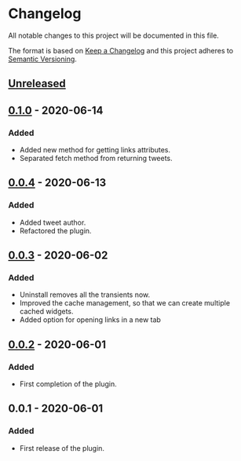 # Changelog

All notable changes to this project will be documented in this file.

The format is based on [Keep a Changelog](http://keepachangelog.com/en/1.0.0/)
and this project adheres to [Semantic Versioning](http://semver.org/spec/v2.0.0.html).

## [Unreleased]

## [0.1.0] - 2020-06-14
### Added
* Added new method for getting links attributes.
* Separated fetch method from returning tweets.

## [0.0.4] - 2020-06-13
### Added
* Added tweet author.
* Refactored the plugin.

## [0.0.3] - 2020-06-02
### Added
* Uninstall removes all the transients now.
* Improved the cache management, so that we can create multiple cached widgets.
* Added option for opening links in a new tab

## [0.0.2] - 2020-06-01
### Added
* First completion of the plugin.

## 0.0.1 - 2020-06-01
### Added
* First release of the plugin.

[Unreleased]: https://github.com/aldolat/aldolat-twitter/commits/develop
[0.1.0]: https://github.com/aldolat/aldolat-twitter/compare/0.0.4...0.1.0
[0.0.4]: https://github.com/aldolat/aldolat-twitter/compare/0.0.3...0.0.4
[0.0.3]: https://github.com/aldolat/aldolat-twitter/compare/0.0.2...0.0.3
[0.0.2]: https://github.com/aldolat/aldolat-twitter/compare/0.0.1...0.0.2
